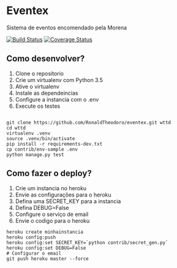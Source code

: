 # Eventex

Sistema de eventos encomendado pela Morena

[![Build Status](https://travis-ci.org/RonaldTheodoro/eventex.svg?branch=master)](https://travis-ci.org/RonaldTheodoro/eventex)
[![Coverage Status](https://coveralls.io/repos/github/RonaldTheodoro/eventex/badge.svg?branch=master)](https://coveralls.io/github/RonaldTheodoro/eventex?branch=master)

## Como desenvolver?

1) Clone o repositorio
2) Crie um virtualenv com Python 3.5
3) Ative o virtualenv
4) Instale as dependeincias
5) Configure a instancia com o .env
6) Execute os testes

```console

git clone https://github.com/RonaldTheodoro/eventex.git wttd
cd wttd
virtualenv .venv
source .venv/bin/activate
pip install -r requirements-dev.txt
cp contrib/env-sample .env
python manage.py test

```

## Como fazer o deploy?

1) Crie um instancia no heroku
2) Envie as configurações para o heroku
3) Defina uma SECRET_KEY para a instancia
4) Defina DEBUG=False
5) Configure o serviço de email
6) Envie o codigo para o heroku

```console
heroku create minhainstancia
heroku config:push
heroku config:set SECRET_KEY=`python contrib/secret_gen.py`
heroku config:set DEBUG=False
# Configurar o email
git push heroku master --force
```
